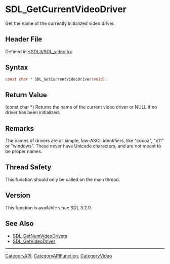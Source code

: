 # SDL_GetCurrentVideoDriver

Get the name of the currently initialized video driver.

## Header File

Defined in [<SDL3/SDL_video.h>](https://github.com/libsdl-org/SDL/blob/main/include/SDL3/SDL_video.h)

## Syntax

```c
const char * SDL_GetCurrentVideoDriver(void);
```

## Return Value

(const char *) Returns the name of the current video driver or NULL if no
driver has been initialized.

## Remarks

The names of drivers are all simple, low-ASCII identifiers, like "cocoa",
"x11" or "windows". These never have Unicode characters, and are not meant
to be proper names.

## Thread Safety

This function should only be called on the main thread.

## Version

This function is available since SDL 3.2.0.

## See Also

- [SDL_GetNumVideoDrivers](SDL_GetNumVideoDrivers)
- [SDL_GetVideoDriver](SDL_GetVideoDriver)

----
[CategoryAPI](CategoryAPI), [CategoryAPIFunction](CategoryAPIFunction), [CategoryVideo](CategoryVideo)


